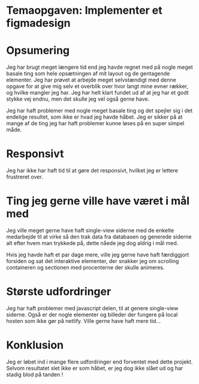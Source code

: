 # Temaopgaven: Implementer et figmadesign

# Opsumering

Jeg har brugt meget længere tid end jeg havde regnet med på nogle meget basale ting som hele opsætningen af mit layout og de gentagende elementer. Jeg har prøvet at arbejde meget selvstændigt med denne opgave for at give mig selv et overblik over hvor langt mine evner rækker, og hvilke mangler jeg har. Jeg har helt klart fundet ud af at jeg har et godt stykke vej endnu, men det skulle jeg vel også gerne have.

Jeg har haft problemer med nogle meget basale ting og det spejler sig i det endelige resultet, som ikke er hvad jeg havde håbet.
Jeg er sikker på at mange af de ting jeg har haft problemer kunne løses på en super simpel måde.

# Responsivt

Jeg har ikke har haft tid til at gøre det responsivt, hvilket jeg er lettere frustreret over.

# Ting jeg gerne ville have været i mål med

Jeg ville meget gerne have haft single-view siderne med de enkelte medarbejde til at virke så den trak data fra databasen og generede siderne alt efter hvem man trykkede på, dette nåede jeg dog aldrig i mål med.

Hvis jeg havde haft et par dage mere, ville jeg gerne have haft færdiggjort forsiden og sat det interaktive elementer, der snakker jeg om scrolling containeren og sectionen med procenterne der skulle animeres.

# Største udfordringer

Jeg har haft problemer med javascript delen, til at genere single-view siderne. Også er der nogle elementer og billeder der fungere på local hosten som ikke gør på netlify.
Ville gerne have haft mere tid...

# Konklusion

Jeg er løbet ind i mange flere udfordringer end forventet med dette projekt.
Selvom resultatet slet ikke er som håbet, er jeg dog ikke slået ud og har stadig blod på tanden !
